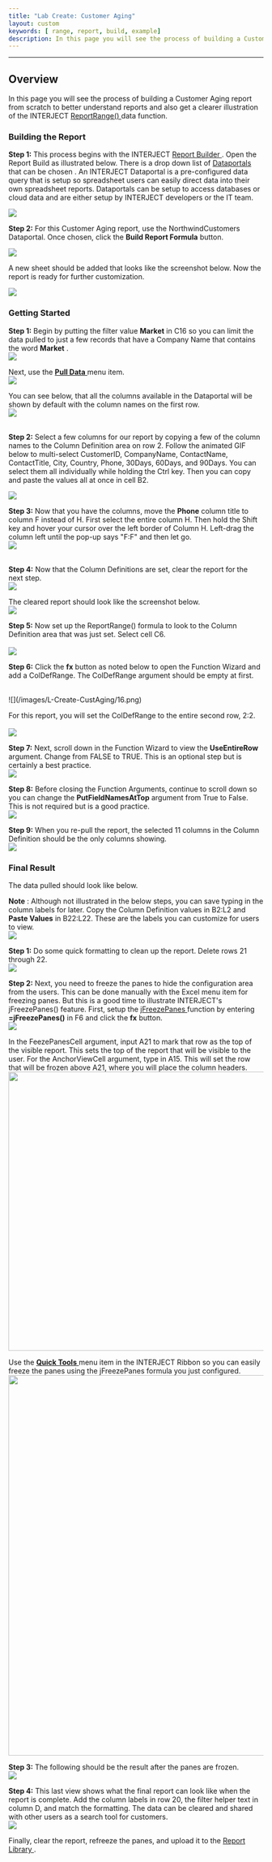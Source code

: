```yaml
---
title: "Lab Create: Customer Aging"
layout: custom
keywords: [ range, report, build, example]
description: In this page you will see the process of building a Customer Aging report from scratch to better understand reports and also get a clearer illustration of the INTERJECT Report Range data function
---
```

* * *

##  **Overview**

In this page you will see the process of building a Customer Aging report from scratch to better understand reports and also get a clearer illustration of the INTERJECT [ ReportRange() ](/wIndex/ReportRange.html) data function. 

###  Building the Report 

**Step 1:** This process begins with the INTERJECT [ Report Builder ](/wGetStarted/INTERJECT-Ribbon-Menu-Items.html#report-builder) . Open the Report Build as illustrated below. There is a drop down list of  [ Dataportals ](/wApps/Common-Dataportal-Index.html) that can be chosen  . An INTERJECT Dataportal is a pre-configured data query that is setup so spreadsheet users can easily direct data into their own spreadsheet reports. Dataportals can be setup to access databases or cloud data and are either setup by INTERJECT developers or the IT team. 

![](/images/L-Create-CustAging/01.png)   

**Step 2:** For this Customer Aging report, use the NorthwindCustomers Dataportal. Once chosen, click the **Build Report Formula** button. 

![](/images/L-Create-CustAging/02.png)


A new sheet should be added that looks like the screenshot below. Now the report is ready for further customization. 

![](/images/L-Create-CustAging/03.png)


###  Getting Started 

**Step 1:** Begin by putting the filter value **Market** in C16 so you can limit the data pulled to just a few records that have a Company Name that contains the word **Market** . 
<br>
![](/images/L-Create-CustAging/08.png)
<br>


Next, use the [ **Pull Data** ](/wGetStarted/INTERJECT-Ribbon-Menu-Items.html#pull-data) menu item. 
<br>
 ![](/images/L-Create-CustAging/09.png)
<br> 


You can see below, that all the columns available in the Dataportal will be shown by default with the column names on the first row.
<br>
![](/images/L-Create-CustAging/10.png)   
<br>

**Step 2:** Select a few columns for our report by copying a few of the column names to the Column Definition area on row 2. Follow the animated GIF below to multi-select CustomerID, CompanyName, ContactName, ContactTitle, City, Country, Phone, 30Days, 60Days, and 90Days. You can select them all individually while holding the Ctrl key. Then you can copy and paste the values all at once in cell B2. 

![](/images/L-Create-CustAging/11.gif)

  


**Step 3:** Now that you have the columns, move the **Phone** column title to column F instead of H. First select the entire column H. Then hold the Shift key and hover your cursor over the left border of Column H. Left-drag the column left until the pop-up says "F:F" and then let go.
<br>
![](/images/L-Create-CustAging/12.png)     
<br>

**Step 4:** Now that the Column Definitions are set, clear the report for the next step. 
<br>
![](/images/L-Create-CustAging/13.png)
<br>
  


The cleared report should look like the screenshot below. 
<br>
![](/images/L-Create-CustAging/14.png)
<br>
  


**Step 5:** Now set up the ReportRange() formula to look to the Column Definition area that was just set. Select cell C6.  
<br>
![](/images/L-Create-CustAging/15.png) 
<br>

**Step 6:** Click the **fx** button as noted below to open the Function Wizard and add a ColDefRange. The ColDefRange argument should be empty at first. 


<br>
![](/images/L-Create-CustAging/16.png)
<br>
  


For this report, you will set the ColDefRange to the entire second row, 2:2.  
<br>
![](/images/L-Create-CustAging/17.png)
<br>
  


**Step 7:** Next, scroll down in the Function Wizard to view the **UseEntireRow** argument. Change from FALSE to TRUE. This is an optional step but is certainly a best practice. 
<br>
![](/images/L-Create-CustAging/18.png) 
<br>

**Step 8:** Before closing the Function Arguments, continue to scroll down so you can change the **PutFieldNamesAtTop** argument from True to False. This is not required but is a good practice. 
<br>
![](/images/L-Create-CustAging/19.png)
<br>
  


**Step 9:** When you re-pull the report, the selected 11 columns in the Column Definition should be the only columns showing. 
<br>
![](/images/L-Create-CustAging/19.png)
<br>

###  Final Result  

The data pulled should look like below. 

**Note** : Although not illustrated in the below steps, you can save typing in the column labels for later. Copy the Column Definition values in B2:L2 and **Paste Values** in B22:L22. These are the labels you can customize for users to view. 
<br>
![](/images/L-Create-CustAging/21.png)
<br>
  


**Step 1:** Do some quick formatting to clean up the report. Delete rows 21 through 22. 
<br>
![](/images/L-Create-CustAging/22.png)
<br>
  


**Step 2:** Next, you need to freeze the panes to hide the configuration area from the users. This can be done manually with the Excel menu item for freezing panes. But this is a good time to illustrate INTERJECT's jFreezePanes() feature. First, setup the [ jFreezePanes ](/wIndex/jFreezePanes.html) function by entering **=jFreezePanes()** in F6 and click the **fx** button. 
<br>
![](/images/L-Create-CustAging/23.png)
<br>
  


In the FeezePanesCell argument, input A21 to mark that row as the top of the visible report. This sets the top of the report that will be visible to the user. For the AnchorViewCell argument, type in A15. This will set the row that will be frozen above A21, where you will place the column headers. 
<br>
<img src="/images/L-Create-CustAging/24.png" height="550px" width="773px">
<br>
  


Use the [ **Quick Tools** ](/wGetStarted/INTERJECT-Ribbon-Menu-Items.html#quick-tools) menu item in the INTERJECT Ribbon so you can easily freeze the panes using the jFreezePanes formula you just configured. 
<br>
<img src="/images/L-Create-CustAging/25.png" height="750px" width="750px">
<br>
  


**Step 3:** The following should be the result after the panes are frozen. 
<br>
![](/images/L-Create-CustAging/26.png)
<br>
  


**Step 4:** This last view shows what the final report can look like when the report is complete. Add the column labels in row 20, the filter helper text in column D, and match the formatting. The data can be cleared and shared with other users as a search tool for customers. 
<br>
![](/images/L-Create-CustAging/27.png)
<br>
  


Finally, clear the report, refreeze the panes, and upload it to the [ Report Library ](/wGetStarted/L-Create-UpdatingReportLibrary.html).

  

